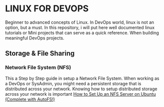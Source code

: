 # LINUX FOR DEVOPS

Beginner to advanced concepts of Linux. In DevOps world, linux is not an option, but a must.
In this repository, i will put here well documented linux tutorials or Mini projects that can serve as a quick reference.
When building meaningful DevOps projects.

## Storage & File Sharing

### Network File System (NFS)
This a Step by Step guide in setup a Network File System. When working as a DevOps or SysAdmin, you might need a persistent storage
that is distributed across your network. Knowing how to setup distributed storage across your network is important
[How to Set Up an NFS Server on Ubuntu (Complete with AutoFS!)](/Storage/NFS-Server/)
